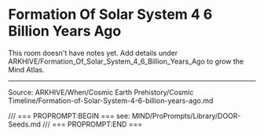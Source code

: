 # Formation Of Solar System 4 6 Billion Years Ago

This room doesn't have notes yet. Add details under ARKHIVE/Formation_Of_Solar_System_4_6_Billion_Years_Ago to grow the Mind Atlas.

---
Source: ARKHIVE/When/Cosmic Earth Prehistory/Cosmic Timeline/Formation-of-Solar-System-4-6-billion-years-ago.md

/// === PROPROMPT:BEGIN ===
see: MIND/ProPrompts/Library/DOOR-Seeds.md
/// === PROPROMPT:END ===
